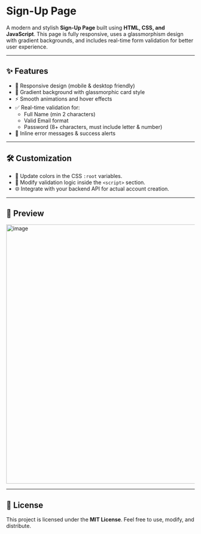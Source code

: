 # Sign-Up Page

A modern and stylish **Sign-Up Page** built using **HTML, CSS, and JavaScript**. This page is fully responsive, uses a glassmorphism design with gradient backgrounds, and includes real-time form validation for better user experience.

---

## ✨ Features
- 📱 Responsive design (mobile & desktop friendly)
- 🎨 Gradient background with glassmorphic card style
- ⚡ Smooth animations and hover effects
- ✅ Real-time validation for:
  - Full Name (min 2 characters)
  - Valid Email format
  - Password (8+ characters, must include letter & number)
- 📢 Inline error messages & success alerts

---



## 🛠️ Customization
- 🎨 Update colors in the CSS `:root` variables.
- 🔐 Modify validation logic inside the `<script>` section.
- 🌐 Integrate with your backend API for actual account creation.

---

## 📸 Preview
<img width="1364" height="692" alt="image" src="https://github.com/user-attachments/assets/e97f63e7-c195-4cbf-b61b-9d918a22be9a" />


---

## 📜 License
This project is licensed under the **MIT License**. Feel free to use, modify, and distribute.

